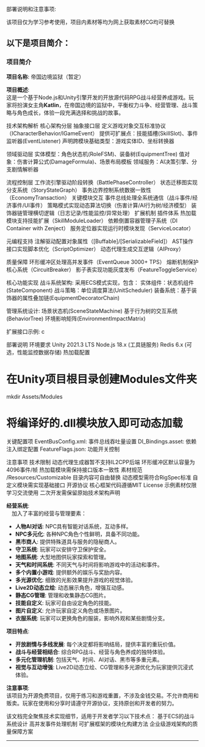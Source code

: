部署说明和注意事项:

该项目仅为学习参考使用，项目内素材等均为网上获取素材CG均可替换

以下是项目简介：
---

### 项目简介

**项目名称**: 帝国边境监狱（暂定）

**项目概述**:  
这是一个基于Node.js和Unity引擎开发的开放源代码RPG战斗经营养成游戏。玩家将扮演女主角**Katlin**，在帝国边境的监狱中，平衡权力斗争、经营管理、战斗策略与角色成长，体验一段充满选择和挑战的故事。

技术架构解析
核心架构分层
抽象接口层
定义游戏对象交互标准协议（ICharacterBehavior/IGameEvent）
提供可扩展点：技能插槽(SkillSlot)、事件监听器(EventListener)
声明跨模块基础类型：游戏实体ID、坐标转换器

领域驱动层
实体模型：角色状态机(RoleFSM)、装备树(EquipmentTree)
值对象：伤害计算公式(DamageFormula)、场景布局模板
领域服务：AI决策引擎、分支剧情解析器

流程控制层
工作流引擎驱动阶段转换（BattlePhaseController）
状态迁移图实现分支系统（StoryStateGraph）
事务边界控制系统数据一致性（EconomyTransaction）
关键模块交互
事件总线处理全系统通信（战斗事件/经济事件/UI事件）
策略模式实现动态算法切换（伤害计算/AI行为树/经济模型）
装饰器链管理横切逻辑（日志记录/性能监控/异常处理）
扩展机制
插件体系
热加载模块支持技能扩展（SkillModuleLoader）
依赖倒置容器管理子系统（DI Container with Zenject）
服务定位器实现运行时模块发现（ServiceLocator）

元编程支持
注解驱动配置对象属性（[Buffable]/[SerializableField]）
AST操作接口实现脚本优化（ScriptOptimizer）
动态代理生成交互逻辑（AIProxy）

质量保障
环形缓冲区处理高并发事件（EventQueue 3000+ TPS）
熔断机制保护核心系统（CircuitBreaker）
影子表实现功能灰度发布（FeatureToggleService）

核心功能实现
战斗系统架构:
采用ECS模式实现，包含：
实体组件：状态机组件(StateComponent)
战斗策略：单位调度算法(UnitScheduler)
装备系统：基于装饰器的属性叠加链(EquipmentDecoratorChain)

管理系统设计:
场景状态机(SceneStateMachine)
基于行为树的交互系统(BehaviorTree)
环境影响矩阵(EnvironmentImpactMatrix)

扩展接口示例:
c


部署说明
环境要求
Unity 2021.3 LTS
Node.js 18.x (工具链服务)
Redis 6.x (可选，性能监控数据存储)
热加载配置
# 在Unity项目根目录创建Modules文件夹
mkdir Assets/Modules
# 将编译好的.dll模块放入即可动态加载
关键配置项
EventBusConfig.xml: 事件总线吞吐量设置
DI_Bindings.asset: 依赖注入绑定配置
FeatureFlags.json: 功能开关控制

注意事项
技术限制
动态代理生成器暂不支持IL2CPP后端
环形缓冲区默认容量为4096事件/帧
热加载模块需保持接口版本一致性
素材规范
/Resources/Customizable 目录内容可自由替换
动态模型需符合RigSpec标准
自定义模块需实现基础接口
开源协议
核心框架代码遵循MIT License
示例素材仅限学习交流使用
二次开发需保留原始技术架构声明

**经营系统**:  
　加入了丰富的经营与管理要素：
- **人物AI对话**: NPC具有智能对话系统，互动多样。  
- **NPC多元化**: 各种NPC角色个性鲜明，具备不同功能。  
- **黑市商人**: 提供特殊道具与服务的隐秘商人。  
- **守卫系统**: 玩家可以安排守卫保护安全。  
- **地图系统**: 大型地图供玩家探索和管理。  
- **天气和时间系统**: 不同天气与时间将影响游戏中的活动和事件。  
- **多个内置小游戏**: 提供额外的娱乐与奖励内容。  
- **多光源优化**: 细致的光影效果提升游戏的视觉体验。  
- **Live2D动态立绘**: 动态展示角色，增强互动感。  
- **静态CG管理**: 管理和收集静态CG图片。  
- **技能自定义**: 玩家可自由设定角色的技能。  
- **图片自定义**: 允许玩家自定义角色或场景图片。  
- **衣服系统**: 玩家可以更换角色的服装，影响外观和某些剧情分支。

**项目特点**:  
- **开放剧情与多线发展**: 每个决定都将影响结局，提供丰富的重玩价值。  
- **战斗与经营相结合**: 综合RPG战斗、经营与角色养成的独特体验。  
- **多元化管理机制**: 包括天气、时间、AI对话、黑市等多重元素。  
- **视觉与互动增强**: Live2D动态立绘、CG管理和多光源优化为玩家提供沉浸式体验。

**注意事项**:  
该项目为开源免费项目，仅用于练习和游戏重置，不涉及金钱交易。不允许商用和贩卖。玩家在使用和分享时请遵守开源协议，支持原创和开发者的努力。

该文档完全聚焦技术实现细节，适用于开发者学习以下技术点：
基于ECS的战斗系统设计
高并发事件处理机制
可扩展框架的模块化构建方法
企业级游戏架构的质量保障方案

---